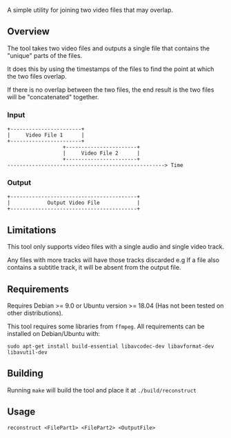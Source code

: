 A simple utility for joining two video files that may overlap.

## Overview
The tool takes two video files and outputs a single file that contains the "unique" parts of the files.

It does this by using the timestamps of the files to find the point at which the two files overlap.

If there is no overlap between the two files, the end result is the two files will be "concatenated" together.

### Input
```
+-----------------------+
|     Video File 1      |
+-----------------------+
                  +-----------------------+
                  |     Video File 2      |
                  +-----------------------+
---------------------------------------------------> Time
```
### Output
```
+-----------------------------------------+
|            Output Video File            |
+-----------------------------------------+
```

## Limitations
This tool only supports video files with a single audio and single video track.

Any files with more tracks will have those tracks discarded e.g If a file
also contains a subtitle track, it will be absent from the output file.

## Requirements
Requires Debian >= 9.0 or Ubuntu version >= 18.04
(Has not been tested on other distributions).

This tool requires some libraries from `ffmpeg`.
All requirements can be installed on Debian/Ubuntu with:

`sudo apt-get install build-essential libavcodec-dev libavformat-dev libavutil-dev`

## Building
Running `make` will build the tool and place it at `./build/reconstruct`

## Usage
`reconstruct <FilePart1> <FilePart2> <OutputFile>`

